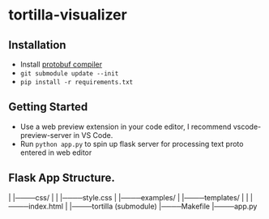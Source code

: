 # tortilla-visualizer

## Installation
- Install [protobuf compiler](https://grpc.io/docs/protoc-installation/)
- `git submodule update --init` 
- `pip install -r requirements.txt`

## Getting Started
- Use a web preview extension in your code editor, I recommend vscode-preview-server in VS Code.
- Run `python app.py` to spin up flask server for processing text proto entered in web editor

## Flask App Structure.
| |────css/
| | |────style.css
| |────examples/
| |────templates/
| | |────index.html
| |────tortilla (submodule)
|────Makefile
|────app.py
